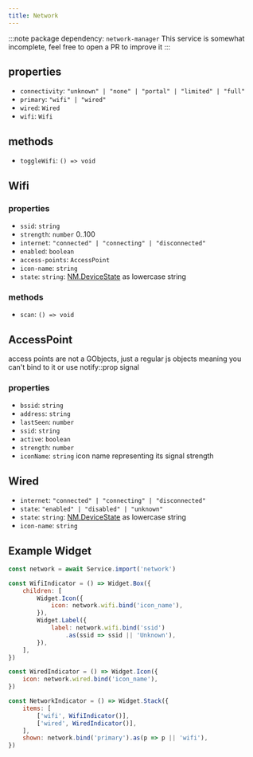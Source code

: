 ```yaml
---
title: Network
---
```


:::note
package dependency: `network-manager`
This service is somewhat incomplete, feel free to open a PR to improve it
:::

## properties

* `connectivity`: `"unknown" | "none" | "portal" | "limited" | "full"`
* `primary`: `"wifi" | "wired"`
* `wired`: `Wired`
* `wifi`: `Wifi`

## methods

* `toggleWifi`: `() => void`

## Wifi

### properties

* `ssid`: `string`
* `strength`: `number` 0..100
* `internet`: `"connected" | "connecting" | "disconnected"`
* `enabled`: `boolean`
* `access-points`: `AccessPoint`
* `icon-name`: `string`
* `state`: `string`: [NM.DeviceState](https://gjs-docs.gnome.org/nm10~1.0/nm.devicestate) as lowercase string

### methods

* `scan`: `() => void`

## AccessPoint

access points are not a GObjects, just a regular js objects
meaning you can't bind to it or use notify::prop signal

### properties

* `bssid`: `string`
* `address`: `string`
* `lastSeen`: `number`
* `ssid`: `string`
* `active`: `boolean`
* `strength`: `number`
* `iconName`: `string` icon name representing its signal strength

## Wired

* `internet`: `"connected" | "connecting" | "disconnected"`
* `state`: `"enabled" | "disabled" | "unknown"`
* `state`: `string`: [NM.DeviceState](https://gjs-docs.gnome.org/nm10~1.0/nm.devicestate) as lowercase string
* `icon-name`: `string`

## Example Widget

```js
const network = await Service.import('network')

const WifiIndicator = () => Widget.Box({
    children: [
        Widget.Icon({
            icon: network.wifi.bind('icon_name'),
        }),
        Widget.Label({
            label: network.wifi.bind('ssid')
                .as(ssid => ssid || 'Unknown'),
        }),
    ],
})

const WiredIndicator = () => Widget.Icon({
    icon: network.wired.bind('icon_name'),
})

const NetworkIndicator = () => Widget.Stack({
    items: [
        ['wifi', WifiIndicator()],
        ['wired', WiredIndicator()],
    ],
    shown: network.bind('primary').as(p => p || 'wifi'),
})
```
